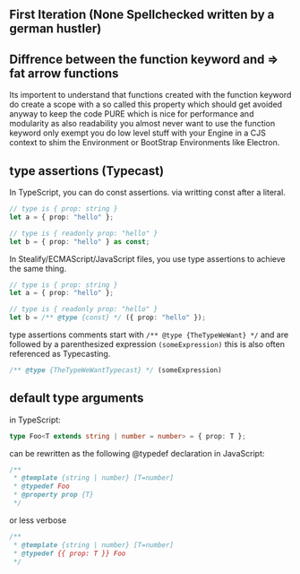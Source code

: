 ## First Iteration (None Spellchecked written by a german hustler)

## Diffrence between the function keyword and => fat arrow functions
Its importent to understand that functions created with the function keyword do create a scope with a so called this property which should get avoided anyway to keep the code PURE which is nice for performance and modularity as also readability you almost never want to use the function keyword
only exempt you do low level stuff with your Engine in a CJS context to shim the Environment or BootStrap Environments like Electron. 


## type assertions (Typecast)

In TypeScript, you can do const assertions. via writting const after a literal.
```ts
// type is { prop: string }
let a = { prop: "hello" };

// type is { readonly prop: "hello" }
let b = { prop: "hello" } as const;
```

In Stealify/ECMAScript/JavaScript files, you use type assertions to achieve the same thing.
```ts
// type is { prop: string }
let a = { prop: "hello" };

// type is { readonly prop: "hello" }
let b = /** @type {const} */ ({ prop: "hello" });
```

type assertions comments start with ```/** @type {TheTypeWeWant} */``` and are followed by a parenthesized expression ```(someExpression)```
this is also often referenced as Typecasting.
```ts
/** @type {TheTypeWeWantTypecast} */ (someExpression)
```

## default type arguments 

in TypeScript:
```ts
type Foo<T extends string | number = number> = { prop: T };
```

can be rewritten as the following @typedef declaration in JavaScript:
```ts
/**
 * @template {string | number} [T=number]
 * @typedef Foo
 * @property prop {T}
 */
```
or less verbose
```ts
/**
 * @template {string | number} [T=number]
 * @typedef {{ prop: T }} Foo
 */
 ```
